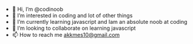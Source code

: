 - 👋 Hi, I’m @codinoob
- 👀 I’m interested in coding and lot of other things
- 🌱 I’m currently learning javascript and Iam an absolute noob at coding
- 💞️ I’m looking to collaborate on learning javascript
- 📫 How to reach me akkmes10@gmail.com

<!---
codinoob/codinoob is a ✨ special ✨ repository because its `README.md` (this file) appears on your GitHub profile.
You can click the Preview link to take a look at your changes.
--->
